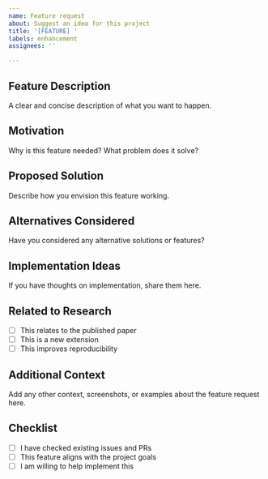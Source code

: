 ```yaml
---
name: Feature request
about: Suggest an idea for this project
title: '[FEATURE] '
labels: enhancement
assignees: ''

---
```


## Feature Description
A clear and concise description of what you want to happen.

## Motivation
Why is this feature needed? What problem does it solve?

## Proposed Solution
Describe how you envision this feature working.

## Alternatives Considered
Have you considered any alternative solutions or features?

## Implementation Ideas
If you have thoughts on implementation, share them here.

## Related to Research
- [ ] This relates to the published paper
- [ ] This is a new extension
- [ ] This improves reproducibility

## Additional Context
Add any other context, screenshots, or examples about the feature request here.

## Checklist
- [ ] I have checked existing issues and PRs
- [ ] This feature aligns with the project goals
- [ ] I am willing to help implement this
